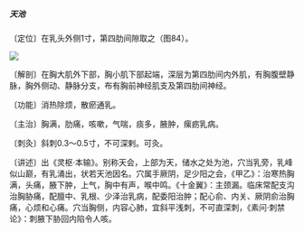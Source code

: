 ##### 天池

〔定位〕在乳头外侧1寸，第四肋间隙取之（图84）。

![](\img\图84.jpg)

〔解剖〕在胸大肌外下部，胸小肌下部起端，深层为第四肋间内外肌，有胸腹壁静脉，胸外侧动、静脉分支，布有胸前神经肌支及第四肋间神经。

〔功能〕消热除烦，散瘀通乳。

〔主治〕胸满，肋痛，咳嗽，气喘，痰多，腋肿，瘰疬乳病。

〔刺灸〕斜刺0.3～0.5寸，不可深剌。可灸。

〔讲述〕出《灵枢·本输》。别称天会，上部为天，储水之处为池，穴当乳旁，乳峰似山巅，有乳涌出，状若天池因名。穴属手厥阴，足少阳之会，《甲乙》：治寒热胸满，头痛，腋下肿，上气，胸中有声，喉中鸣。《十金翼》：主颈漏。临床常配支沟治胸胁痛，配膻中、乳根、少泽治乳病，配委阳治肿；配心俞、内关、厥阴俞治胸痛，心烦和心痛。穴当胸侧，内容心肺，宜斜平浅刺，不可直深刺，《素问·刺禁论》：刺腋下胁回内陷令人咳。

